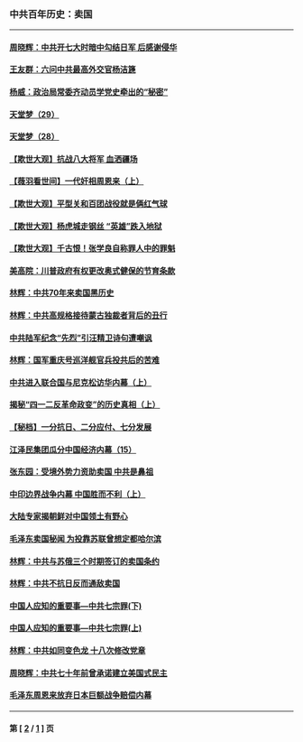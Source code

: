 ### 中共百年历史：卖国
---
#### [周晓辉：中共开七大时暗中勾结日军 后感谢侵华](../../pages/nf1176117/n12921960.md?06120430) 
#### [王友群：六问中共最高外交官杨洁篪](../../pages/nf1176117/n12836495.md?06120430) 
#### [杨威：政治局常委齐动员学党史牵出的“秘密”](../../pages/nf1176117/n12764642.md?06120430) 
#### [天堂梦（29）](../../pages/nf1176117/n12408465.md?06120430) 
#### [天堂梦（28）](../../pages/nf1176117/n12408309.md?06120430) 
#### [【欺世大观】抗战八大将军 血洒疆场](../../pages/nf1176117/n12357044.md?06120430) 
#### [【薇羽看世间】一代奸相周恩来（上）](../../pages/nf1176117/n12401109.md?06120430) 
#### [【欺世大观】平型关和百团战役就是俩红气球](../../pages/nf1176117/n12359157.md?06120430) 
#### [【欺世大观】杨虎城走钢丝 “英雄”跌入地狱](../../pages/nf1176117/n12358840.md?06120430) 
#### [【欺世大观】千古恨！张学良自称罪人中的罪魁](../../pages/nf1176117/n12358629.md?06120430) 
#### [美高院：川普政府有权更改奥式健保的节育条款](../../pages/nf1176117/n12242171.md?06120430) 
#### [林辉：中共70年来卖国黑历史](../../pages/nf1176117/n11552181.md?06120430) 
#### [林辉：中共高规格接待蒙古独裁者背后的丑行](../../pages/nf1176117/n11225005.md?06120430) 
#### [中共陆军纪念“先烈”引汪精卫诗句遭嘲讽](../../pages/nf1176117/n11153345.md?06120430) 
#### [林辉：国军重庆号巡洋舰官兵投共后的苦难](../../pages/nf1176117/n10997801.md?06120430) 
#### [中共进入联合国与尼克松访华内幕（上）](../../pages/nf1176117/n10138788.md?06120430) 
#### [揭秘“四一二反革命政变”的历史真相（上）](../../pages/nf1176117/n9996650.md?06120430) 
#### [【秘档】一分抗日、二分应付、七分发展](../../pages/nf1176117/n9331484.md?06120430) 
#### [江泽民集团瓜分中国经济内幕（15）](../../pages/nf1176117/n9268584.md?06120430) 
#### [张东园：受境外势力资助卖国 中共是鼻祖](../../pages/nf1176117/n9272480.md?06120430) 
#### [中印边界战争内幕 中国胜而不利（上）](../../pages/nf1176117/n9252458.md?06120430) 
#### [大陆专家揭朝鲜对中国领土有野心](../../pages/nf1176117/n9074056.md?06120430) 
#### [毛泽东卖国秘闻 为投靠苏联曾想定都哈尔滨](../../pages/nf1176117/n9058631.md?06120430) 
#### [林辉：中共与苏俄三个时期签订的卖国条约](../../pages/nf1176117/n9036062.md?06120430) 
#### [林辉：中共不抗日反而通敌卖国](../../pages/nf1176117/n8840492.md?06120430) 
#### [中国人应知的重要事—中共七宗罪(下)](../../pages/nf1176117/n8823799.md?06120430) 
#### [中国人应知的重要事—中共七宗罪(上)](../../pages/nf1176117/n8819770.md?06120430) 
#### [林辉：中共如同变色龙 十八次修改党章](../../pages/nf1176117/n8811129.md?06120430) 
#### [周晓辉：中共七十年前曾承诺建立美国式民主](../../pages/nf1176117/n8809061.md?06120430) 
#### [毛泽东周恩来放弃日本巨额战争赔偿内幕](../../pages/nf1176117/n8697753.md?06120430) 

---
#### 第 [ [2](./2.md?06120430) / [1](./1.md?06120430) ] 页

